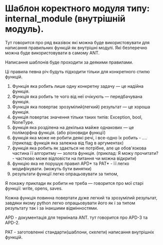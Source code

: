 # Шаблон коректного модуля типу: internal_module (внутрішній модуль).

Тут говорится про ряд вказівок які можна буде використовувати для
написання правильних функцій як внутрішні модулі. Які безперечно можна
буде використовувати в самому ANT.

Написання шаблонів буде проходити за деякими правилами.

Ці правила певна річ будуть підходити тільки для конкретного стилю
функцій.

1. Функція яка робить лише одну конкретну задачу — це надійна функція.
2. Функція яка робить те чого від неї очікують — передбачувана функція.
3. Функція яка повертає зрозумілий(легкий) результат — це хороша
функція.
4. функція повертає значення тільки таких типів: Exception, bool,
NoneType.
5. функція яка розділена на декілька майже однакових — це поліморфна
функція. (або різновиди функції)
6. функція яка може не робити деякі речі, і все-одно їх робить - ....
(приклад: функція яка залежна від flag в аргументах)
7. функція яка робить як здається не потрібне, але це обов'язкова
частина її алгоритму — золота функція. (приклад: Я можу прочитати? -
частково може відповісти на питання чи можна відкрити)
8. функцію яка не порушує правил APD* та PAT* - її легко модифікувати.
(можуть бути винятки)
9. результати функції легко опрацьовувати за типом, 

Я покажу приклади як робити не треба — говорится про мої старі функції:
write, opens, saves.

Кожна функція повинна повертати дуже легкий та зрозумілий результат,
завдяки якому python легко опрацьовувати його як і за типом результату
так і за інакшими відмінностями.

APD - документація для термінала ANT. тут говорится про APD-3 та APD-2.

PAT - заготовленні стандарти(шаблони, скелети) написання внутрішніх функцій.
